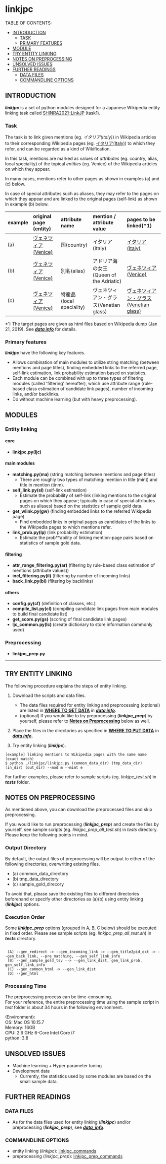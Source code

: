 # linkjpc

TABLE OF CONTENTS:
- [INTRODUCTION](#introduction)
  - [TASK](#task)
  - [PRIMARY FEATURES](#primary-features) 
- [MODULE](#modules)
- [TRY ENTITY LINKING](#try-entity-linking)
- [NOTES ON PREPROCESSING](#notes-on-preprocessing)
- [UNSOLVED ISSUES](#unsolved-issues)
- [FURTHER READINGS](#further-readings)
  - [DATA FILES](#data-files)
  - [COMMANDLINE OPTIONS](#commandline-options)

## INTRODUCTION

**_linkjpc_** is a set of python modules designed for a Japanese Wikipedia entity linking task called [SHINRA2021-LinkJP](http://shinra-project.info/shinra2021linkjp/) (task1).

### Task

The task is to link given mentions (eg. _イタリア(Italy)_) in Wikipedia articles to their corresponding Wikipedia pages (eg. [イタリア(Italy)](https://ja.wikipedia.org/wiki/%E3%82%A4%E3%82%BF%E3%83%AA%E3%82%A2)) to which they refer, and can be regarded as a kind of Wikification. 

In this task, mentions are marked as values of _attributes_ (eg. country, alias, local speciality) of the topical _entities_ (eg. Venice) of the Wikipedia articles on which they appear. 

In many cases, mentions refer to other pages as shown in examples (a) and (c) below.

In case of special attributes such as aliases, they may refer to the pages on which they appear and are linked to the original pages (self-link) as shown in example (b) below.

example |original page (entity) | attribute name|mention / attribute value | pages to be linked(*1)
:----------------|:------|:---------------|:---------|:----
(a) |[ヴェネツィア(Venice)](https://ja.wikipedia.org/wiki/?curid=30053) | 国(country) | イタリア(Italy) |[イタリア(Italy)](https://ja.wikipedia.org/wiki/%E3%82%A4%E3%82%BF%E3%83%AA%E3%82%A2) 
(b) |[ヴェネツィア(Venice)](https://ja.wikipedia.org/wiki/%E3%83%B4%E3%82%A7%E3%83%8D%E3%83%84%E3%82%A3%E3%82%A2) | 別名(alias) | アドリア海の女王(Queen of the Adriatic) |[ヴェネツィア(Venice)](https://ja.wikipedia.org/wiki/%E3%83%B4%E3%82%A7%E3%83%8D%E3%83%84%E3%82%A3%E3%82%A2)
(c) |[ヴェネツィア(Venice)](https://ja.wikipedia.org/wiki/%E3%83%B4%E3%82%A7%E3%83%8D%E3%83%84%E3%82%A3%E3%82%A2) | 特産品(local speciality) | ヴェネツィアン・グラス(Venetian glass) |[ヴェネツィアン・グラス(Venetian glass)](https://ja.wikipedia.org/wiki/%E3%83%B4%E3%82%A7%E3%83%8D%E3%83%84%E3%82%A3%E3%82%A2%E3%83%B3%E3%83%BB%E3%82%B0%E3%83%A9%E3%82%B9)

*1: The target pages are given as html files based on Wikipedia dump (Jan 21, 2019). See **_[data info](https://github.com/nomotom/linkjpc/blob/master/docs/data_info.md)_**  for details.

### Primary features 

**_linkjpc_** have the following key features. 

- Allows combination of main modules to utilize string matching (between mentions and page titles), finding embedded links to the referred page, self-link estimation, link probability estimation based on statistics.
- Each module can be combined with up to three types of filtering modules (called 'filtering' hereafter), which use attribute range (rule-based class estimation of candidate link pages), number of incoming links,
and/or backlinks.
- Do without machine learning (but with heavy preprocessing).

## MODULES
### Entity linking
#### core
- **linkjpc.py(ljc)**
#### main modules
- **matching.py(ma)** (string matching between mentions and page titles)
   - There are roughly two types of matching: mention in title (mint) and title in mention (tinm). 
- **self_link.py(sl)** (self-link estimation)
   - Estimate the probability of self-link (linking mentions to the original pages on which they appear; typically in case of special attributes such as aliases) based on the statistics of sample gold data.
- **get_wlink.py(gw)** (finding embedded links to the referred Wikipedia page)
   - Find embedded links in original pages as candidates of the links to the Wikipedia pages to which mentions refer.
- **link_prob.py(lp)** (link probability estimation)
   - Estimate the prob**ability of linking mention-page pairs based on statistics of sample gold data.

#### filtering 
- **attr_range_filtering.py(ar)** (filtering by rule-based class estimation of mentions (attribute values))
- **incl_filtering.py(il)** (filtering by number of incoming links)
- **back_link.py(bl)** (filtering by backlinks)

#### others
- **config.py(cf)** (definition of classes, etc.)
- **compile_list.py(cl)** (compiling candidate link pages from main modules to build final candidate list)
- **get_score.py(gs)** (scoring of final candidate link pages)
- **ljc_common.py(lc)** (create dictionary to store information commonly used)

### Preprocessing
- **linkjpc_prep.py**

-----------------

## TRY ENTITY LINKING

The following procedure explains the steps of entity linking. 

1) Download the scripts and data files. 
   - The data files required for entity linking and preprocessing (optional) are listed in **[WHERE TO GET DATA](https://github.com/nomotom/linkjpc/blob/master/docs/data_info.md#where-to-get-data)** in **_[data info](https://github.com/nomotom/linkjpc/blob/master/docs/data_info.md#data-description)_**.  
   - (optional) If you would like to try preprocessing (**_linkjpc_prep_**) by yourself, please refer to **[Notes on Preprocessing](#notes-on-preprocessing)** below as well.

2) Place the files in the directories as specified in **[WHERE TO PUT DATA](https://github.com/nomotom/linkjpc/blob/master/docs/data_info.md#where-to-put-data)** in **_[data info](https://github.com/nomotom/linkjpc/blob/master/docs/data_info.md)_**.  

3) Try entity linking (**_linkjpc_**). 

```
[example] linking mentions to Wikipedia pages with the same name (exact match)
$ python ./linkjpc/linkjpc.py (common_data_dir) (tmp_data_dir) (in_dir) (out_dir) --mod m --mint e

```
  For further examples, please refer to sample scripts (eg. _linkjpc_test.sh_) in  **_tests_** folder.

## NOTES ON PREPROCESSING

As mentioned above, you can download the preprocessed files and skip preprocessing.

If you would like to run preprocessing (**_linkjpc_prep_**) and create the files by yourself, see sample scripts (eg. _linkjpc_prep_all_test.sh_) in _tests_ directory.
Please keep the following points in mind.  

### Output Directory

By default, the output files of preprocessing will be output to either of the following directories, overwriting existing files.
- (a) common_data_directory
- (b) tmp_data_directory
- (c) sample_gold_direcory

To avoid that, please save the existing files to different directories beforehand or specify other directories as (a)(b) using entity linking (**_linkjpc_**) options.

### Execution Order

Some _**linkjpc_prep**_ options (grouped in A, B, C below) should be executed in fixed order. Please see sample 
scripts (eg. _linkjpc_prep_all_test.sh_) in **_tests_** directory.
```

 (A) --gen_redirect -> --gen_incoming_link -> --gen_title2pid_ext -> --gen_back_link, --pre_matching, --gen_self_link_info 
 (B) --gen_sample_gold_tsv --> --gen_link_dist, gen_link_prob, gen_self_link_info
 (C) --gen_common_html -> --gen_link_dist
 (D) --gen_html
```
### Processing Time

The preprocessing process can be time-consuming.  
For your reference, the entire preprocessing time using the sample script in _test_ folder is about 34 hours in the following environment.

(Environment):  
OS: Mac OS 10.15.7  
Memory: 16GB  
CPU: 2.6 GHz 6-Core Intel Core i7  
python: 3.8 

## UNSOLVED ISSUES

- Machine learning + Hyper parameter tuning
- Development data
  - Currently, the statistics used by some modules are based on the small sample data.

## FURTHER READINGS
### DATA FILES
  - As for the data files used for entity linking (**_linkjpc_**) and/or preprocessing (**_linkjpc_prep_**), see _**[data_info](https://github.com/nomotom/linkjpc/blob/master/docs/data_info.md#data-description)**_.

### COMMANDLINE OPTIONS
  - entity linking (_linkjpc_):  [linkjpc_commands](https://github.com/nomotom/linkjpc/blob/master/docs/linkjpc_commands)
  - preprocessing (_linkjpc_prep_):  [linkjpc_prep_commands](https://github.com/nomotom/linkjpc/blob/master/docs/linkjpc_prep_commands)
 